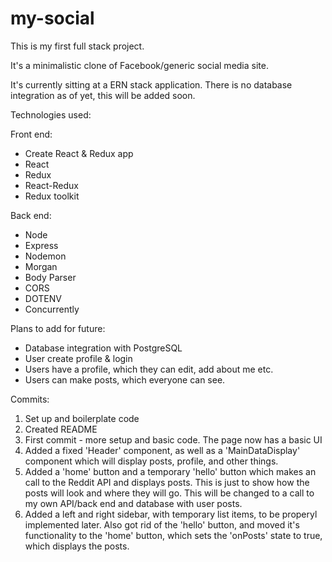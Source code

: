 # my-social

This is my first full stack project.

It's a minimalistic clone of Facebook/generic social media site.

It's currently sitting at a ERN stack application. There is no database integration as of yet, this will be added soon.

Technologies used:

Front end:
- Create React & Redux app
- React
- Redux
- React-Redux
- Redux toolkit


Back end:
- Node
- Express
- Nodemon
- Morgan
- Body Parser
- CORS
- DOTENV
- Concurrently

Plans to add for future:
- Database integration with PostgreSQL
- User create profile & login
- Users have a profile, which they can edit, add about me etc.
- Users can make posts, which everyone can see.


Commits:
1. Set up and boilerplate code
2. Created README
3. First commit - more setup and basic code. The page now has a basic UI
4. Added a fixed 'Header' component, as well as a 'MainDataDisplay' component which will display posts, profile, and other things.
5. Added a 'home' button and a temporary 'hello' button which makes an call to the Reddit API and displays posts. This is just to show how the posts will look and where they will go. This will be changed to a call to my own API/back end and database with user posts.
6. Added a left and right sidebar, with temporary list items, to be properyl implemented later. Also got rid of the 'hello' button, and moved it's functionality to the 'home' button, which sets the 'onPosts' state to true, which displays the posts.
